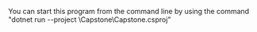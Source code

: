 You can start this program from the command line by using the command "dotnet run --project \Capstone\Capstone.csproj"